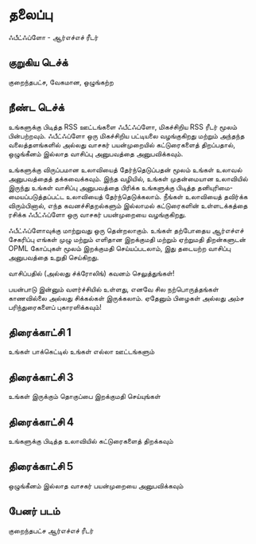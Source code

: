 # தலைப்பு

ஃபீட்ஃப்ளோ - ஆர்எச்எச் ரீடர்

## குறுகிய டெச்க்

குறைந்தபட்ச, வேகமான, ஒழுங்கற்ற

## நீண்ட டெச்க்

உங்களுக்கு பிடித்த RSS ஊட்டங்களை ஃபீட்ஃப்ளோ, மிகச்சிறிய RSS ரீடர் மூலம்
பின்பற்றவும். ஃபீட்ஃப்ளோ ஒரு மிகச்சிறிய பட்டியலை வழங்குகிறது மற்றும் அந்தந்த
வலைத்தளங்களில் அல்லது வாசகர் பயன்முறையில் கட்டுரைகளைத் திறப்பதால், ஒழுங்கீனம்
இல்லாத வாசிப்பு அனுபவத்தை அனுபவிக்கவும்.

உங்களுக்கு விருப்பமான உலாவியைத் தேர்ந்தெடுப்பதன் மூலம் உங்கள் உலாவல் அனுபவத்தைத்
தக்கவைக்கவும். இந்த வழியில், உங்கள் முதன்மையான உலாவியில் இருந்து உங்கள் வாசிப்பு
அனுபவத்தை பிரிக்க உங்களுக்கு பிடித்த தனியுரிமை-மையப்படுத்தப்பட்ட உலாவியைத்
தேர்ந்தெடுக்கலாம். நீங்கள் உலாவியைத் தவிர்க்க விரும்பினால், எந்த
கவனச்சிதறல்களும் இல்லாமல் கட்டுரைகளின் உள்ளடக்கத்தை ரசிக்க ஃபீட்ஃப்ளோ ஒரு வாசகர்
பயன்முறையை வழங்குகிறது.

ஃபீட்ஃப்ளோவுக்கு மாற்றுவது ஒரு தென்றலாகும். உங்கள் தற்போதைய ஆர்எச்எச் சேகரிப்பு
எங்கள் முழு மற்றும் எளிதான இறக்குமதி மற்றும் ஏற்றுமதி திறன்களுடன் OPML கோப்புகள்
மூலம் இறக்குமதி செய்யப்படலாம், இது தடையற்ற வாசிப்பு அனுபவத்தை உறுதி செய்கிறது.

வாசிப்பதில் (அல்லது ச்க்ரோலிங்) கவனம் செலுத்துங்கள்!

பயன்பாடு இன்னும் வளர்ச்சியில் உள்ளது, எனவே சில நற்பொருத்தங்கள் காணவில்லை அல்லது
சிக்கல்கள் இருக்கலாம். ஏதேனும் பிழைகள் அல்லது அம்ச பரிந்துரைகளைப்
புகாரளிக்கவும்!

## திரைக்காட்சி 1

உங்கள் பாக்கெட்டில் உங்கள் எல்லா ஊட்டங்களும்

## திரைக்காட்சி 3

உங்கள் இருக்கும் தொகுப்பை இறக்குமதி செய்யுங்கள்

## திரைக்காட்சி 4

உங்களுக்கு பிடித்த உலாவியில் கட்டுரைகளைத் திறக்கவும்

## திரைக்காட்சி 5

ஒழுங்கீனம் இல்லாத வாசகர் பயன்முறையை அனுபவிக்கவும்

## பேனர் படம்

குறைந்தபட்ச ஆர்எச்எச் ரீடர்
